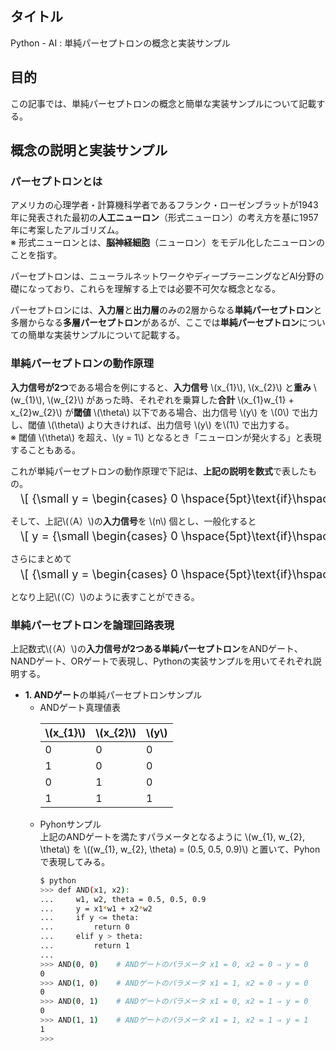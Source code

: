 ## タイトル
Python - AI : 単純パーセプトロンの概念と実装サンプル

## 目的
この記事では、単純パーセプトロンの概念と簡単な実装サンプルについて記載する。

## 概念の説明と実装サンプル
### パーセプトロンとは
アメリカの心理学者・計算機科学者であるフランク・ローゼンブラットが1943年に発表された最初の**人工ニューロン**（形式ニューロン）の考え方を基に1957年に考案したアルゴリズム。<br>
※ 形式ニューロンとは、**脳神経細胞**（ニューロン）をモデル化したニューロンのことを指す。

パーセプトロンは、ニューラルネットワークやディープラーニングなどAI分野の礎になっており、これらを理解する上では必要不可欠な概念となる。

パーセプトロンには、**入力層**と**出力層**のみの2層からなる**単純パーセプトロン**と多層からなる**多層パーセプトロン**があるが、ここでは**単純パーセプトロン**についての簡単な実装サンプルについて記載する。

### 単純パーセプトロンの動作原理
**入力信号が2つ**である場合を例にすると、**入力信号** \\(x_{1}\\), \\(x_{2}\\) と**重み** \\(w_{1}\\), \\(w_{2}\\) があった時、それぞれを乗算した**合計** \\(x_{1}w_{1} + x_{2}w_{2}\\) が**閾値** \\(\theta\\) 以下である場合、出力信号 \\(y\\) を \\(0\\) で出力し、閾値 \\(\theta\\) より大きければ、出力信号 \\(y\\) を\\(1\\) で出力する。<br>
※ 閾値 \\(\theta\\) を超え、\\(y = 1\\) となるとき「ニューロンが発火する」と表現することもある。

これが単純パーセプトロンの動作原理で下記は、**上記の説明を数式**で表したもの。
<div style="display: flex; margin-left: 1rem; font-size: 1.3em; margin-top: -0.75em; overflow-x: auto; white-space: nowrap;">
\[
{\small
y =
\begin{cases}
0 \hspace{5pt}\text{if}\hspace{5pt}x_{1}w_{1} + x_{2}w_{2} \leqq \theta\\
1 \hspace{5pt}\text{if}\hspace{5pt}x_{1}w_{1} + x_{2}w_{2} > \theta
\end{cases}\hspace{5mm}･･･（A）
}
\]
</div>

そして、上記\\(（A）\\)の**入力信号**を \\(n\\) 個とし、一般化すると
<div style="display: flex; margin-left: 1rem; font-size: 1.3em; margin-top: -0.75em; overflow-x: auto; white-space: nowrap;">
\[
y =
{\small
\begin{cases}
0 \hspace{5pt}\text{if}\hspace{5pt}x_{1}w_{1} + … +  x_{n}w_{n}\leqq \theta\\
1 \hspace{5pt}\text{if}\hspace{5pt}x_{1}w_{1} + … +  x_{n}w_{n} > \theta
\end{cases}\hspace{5mm}･･･（B）
}
\]
</div>

さらにまとめて
<div style="display: flex; margin-left: 1rem; font-size: 1.3em; margin-top: -0.75em; overflow-x: auto; white-space: nowrap;">
\[
{\small
y =
\begin{cases}
0 \hspace{5pt}\text{if}\hspace{5pt}\sum_{i=0}^{n} x_{i}w_{i} \leqq \theta\\
1 \hspace{5pt}\text{if}\hspace{5pt}\sum_{i=0}^{n} x_{i}w_{i} > \theta
\end{cases}\hspace{5mm}･･･（C）
}
\]
</div>

となり上記\\(（C）\\)のように表すことができる。

### 単純パーセプトロンを論理回路表現
上記数式\\(（A）\\)の**入力信号が2つある単純パーセプトロン**をANDゲート、NANDゲート、ORゲートで表現し、Pythonの実装サンプルを用いてそれぞれ説明する。

- **1. ANDゲート**の単純パーセプトロンサンプル<br>
  - ANDゲート真理値表
    <table class="table" style="width: 50%;">
      <thead>
        <tr>
          <th scope="col">\(x_{1}\)</th>
          <th scope="col">\(x_{2}\)</th>
          <th scope="col">\(y\)</th>
        </tr>
      </thead>
      <tbody>
        <tr><td>0</td><td>0</td><td>0</td></tr>
        <tr><td>1</td><td>0</td><td>0</td></tr>
        <tr><td>0</td><td>1</td><td>0</td></tr>
        <tr><td>1</td><td>1</td><td>1</td></tr>
      </tbody>
    </table>
  - Pyhonサンプル<br>
  上記のANDゲートを満たすパラメータとなるように \\(w_{1}, w_{2}, \theta\\) を \\((w_{1}, w_{2}, \theta) = (0.5, 0.5, 0.9)\\) と置いて、Pyhonで表現してみる。
    ```bash
    $ python
    >>> def AND(x1, x2):
    ...     w1, w2, theta = 0.5, 0.5, 0.9
    ...     y = x1*w1 + x2*w2
    ...     if y <= theta:
    ...         return 0
    ...     elif y > theta:
    ...         return 1
    ...
    >>> AND(0, 0)    # ANDゲートのパラメータ x1 = 0, x2 = 0 ⇒ y = 0
    0
    >>> AND(1, 0)    # ANDゲートのパラメータ x1 = 1, x2 = 0 ⇒ y = 0
    0
    >>> AND(0, 1)    # ANDゲートのパラメータ x1 = 0, x2 = 1 ⇒ y = 0
    0
    >>> AND(1, 1)    # ANDゲートのパラメータ x1 = 1, x2 = 1 ⇒ y = 1
    1
    >>>
    ```
